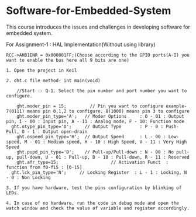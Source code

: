 # Software-for-Embedded-System
This course introduces the issues and challenges in developing software for embedded system.

For Assignment-1 : HAL Implementation(Without using library)

    RCC->AHB1ENR = 0x000001FF;(Choose according to the GPIO ports(A-I) you want to enable the bus here all 9 bits are one)
		
    1. Open the project in Keil
       
    2. dht.c file method- int main(void)
    
		//Start :- Q-1. Select the pin number and port number you want to configure.
    
		ght.moder_pin = 15;   		// Pin you want to configure example- 7(0111) means pin 0,1,2 to configure. 8(1000) means pin 3 to configure
		ght.moder_pin_type='A';   // Moder Options     : O - 01 : Output pin, I - 00 : Input pin, A - 11 : Analog mode, F - 10: Function mode
	  ght.otype_pin_type='O';	  // Output Type       : P - 0 : Push-Pull, O - 1 : Output open-drain
		ght.ospeed_pin_type='H';  // Output Speed      : L - 00 : Low-speed, M - 01 : Medium speed, H - 10 : High Speed, V - 11 : Very High Speed 
		ght.pupd_pin_type='D';    // Pull-up/Pull-down : N - 00 : No pull-up, pull-down, U - 01 : Pull-up, D - 10 : Pull-down, R - 11 : Reserved
		ght.afr_type=15;					// Activation Funct  : function from f0-f15 : [0-15]
	  ght.lck_pin_type='N';     // Locking Register  : L - 1 : Locking, N - 0 : Non Locking
    
    3. If you have hardware, test the pins configuration by blinking of LEDs.
    
    4. In case of no hardware, run the code in debug mode and open the watch window and check the value of variable and register accordingly.
